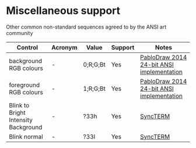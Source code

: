 # Miscellaneous support

Other common non-standard sequences agreed to by the ANSI art community

| Control                              | Acronym | Value    | Support | Notes                                                                                                                         |
| ------------------------------------ | ------- | -------- | ------- | ----------------------------------------------------------------------------------------------------------------------------- |
| background RGB colours               | -       | 0;R;G;Bt | Yes     | [PabloDraw 2014 24-bit ANSI implementation](http://picoe.ca/2014/03/07/24-bit-ansi/)                                          |
| foreground RGB colours               | -       | 1;R;G;Bt | Yes     | [PabloDraw 2014 24-bit ANSI implementation](http://picoe.ca/2014/03/07/24-bit-ansi/)                                          |
| Blink to Bright Intensity Background | -       | ?33h     | Yes     | [SyncTERM](http://cvs.synchro.net/cgi-bin/viewcvs.cgi/*checkout*/src/conio/cterm.txt?content-type=text%2Fplain&revision=HEAD) |
| Blink normal                         | -       | ?33l     | Yes     | [SyncTERM](http://cvs.synchro.net/cgi-bin/viewcvs.cgi/*checkout*/src/conio/cterm.txt?content-type=text%2Fplain&revision=HEAD) |

